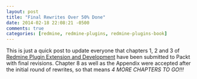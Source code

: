 ```yaml
---
layout: post
title: "Final Rewrites Over 50% Done"
date: 2014-02-18 22:08:21 -0500
comments: true
categories: [redmine, redmine-plugins, redmine-plugins-book]
---
```


This is just a quick post to update everyone that chapters 1, 2 and 3 of [Redmine Plugin Extension and Development](http://www.packtpub.com/redmine-plugin-extension-and-development/book) have been submitted to Packt with final revisions. Chapter 8 as well as the Appendix were accepted after the initial round of rewrites, so that means *4 MORE CHAPTERS TO GO!!!*

